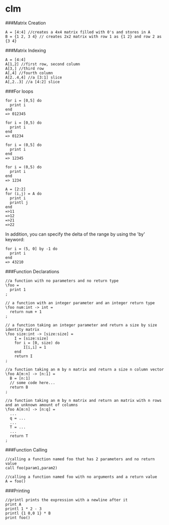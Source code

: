 clm
===

###Matrix Creation

```
A = [4:4] //creates a 4x4 matrix filled with 0's and stores in A
B = {1 2, 3 4} // creates 2x2 matrix with row 1 as {1 2} and row 2 as {3 4}
```

###Matrix Indexing
```
A = [4:4]
A[1,2] //first row, second column
A[3,] //third row
A[,4] //fourth column
A[2..4,4] //a [3:1] slice
A[,2..3] //a [4:2] slice
```

###For loops
```
for i = [0,5] do
  print i
end
=> 012345

for i = [0,5) do
  print i
end
=> 01234

for i = (0,5] do
  print i
end
=> 12345

for i = (0,5) do
  print i
end
=> 1234

A = [2:2]
for (i,j) = A do
  print i
  printl j
end
=>11
=>12
=>21
=>22
```

In addition, you can specify the delta of the range by using the 'by' keyword:

```
for i = (5, 0] by -1 do
  print i
end
=> 43210
```

###Function Declarations

```
//a function with no parameters and no return type
\foo =
  print 1
;
```

```
// a function with an integer parameter and an integer return type
\foo num:int -> int =
  return num + 1
;
```

```
// a function taking an integer parameter and return a size by size identity matrix
\foo size:int -> [size:size] =
	I = [size:size]
	for i = [0, size) do
		I[i,i] = 1
	end
	return I
;
```

```
//a function taking an m by n matrix and return a size n column vector
\foo A[m:n] -> [n:1] =
  B = [n:1]
  // some code here...
  return B
;
```

```
//a function taking an m by n matrix and return an matrix with n rows and an unknown amount of columns
\foo A[m:n] -> [n:q] =
  ...
  q = ...
  ...
  T = ...
  ...
  return T
;
```

###Function Calling

```
//calling a function named foo that has 2 parameters and no return value
call foo(param1,param2)

//calling a function named foo with no arguments and a return value
A = foo()
```

###Printing

```
//printl prints the expression with a newline after it
print A
printl 1 * 2 - 3
printl {1 0,0 1} * B
print foo()
```
